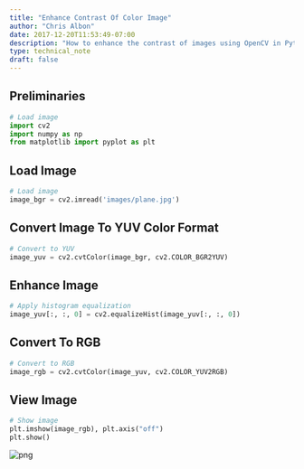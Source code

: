 ```yaml
---
title: "Enhance Contrast Of Color Image"
author: "Chris Albon"
date: 2017-12-20T11:53:49-07:00
description: "How to enhance the contrast of images using OpenCV in Python."
type: technical_note
draft: false
---
```

## Preliminaries


```python
# Load image
import cv2
import numpy as np
from matplotlib import pyplot as plt
```

## Load Image


```python
# Load image
image_bgr = cv2.imread('images/plane.jpg')
```

## Convert Image To YUV Color Format


```python
# Convert to YUV
image_yuv = cv2.cvtColor(image_bgr, cv2.COLOR_BGR2YUV)
```

## Enhance Image


```python
# Apply histogram equalization
image_yuv[:, :, 0] = cv2.equalizeHist(image_yuv[:, :, 0])
```

## Convert To RGB


```python
# Convert to RGB
image_rgb = cv2.cvtColor(image_yuv, cv2.COLOR_YUV2RGB)
```

## View Image


```python
# Show image
plt.imshow(image_rgb), plt.axis("off")
plt.show()
```


![png](enhance_contrast_of_color_image_files/enhance_contrast_of_color_image_12_0.png)

